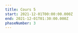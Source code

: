 ```yaml
---
title: Cours 5
start: 2021-12-01T00:00:00.000Z
end: 2021-12-01T01:30:00.000Z
phaseNumber: 3
---
```


